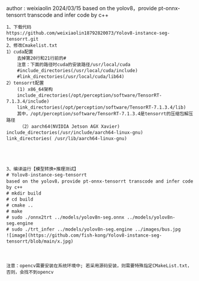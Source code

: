 author : weixiaolin  2024/03/15
based on the yolov8，provide pt-onnx-tensorrt transcode and infer code by c++

	1、下载代码
	https://github.com/weixiaolin18792820073/Yolov8-instance-seg-tensorrt.git
	2、修改Cmakelist.txt
	1）cuda配置
		去掉第20行和21行前的#
		注意：下面的路径时cuda的安装路径/usr/local/cuda
		#include_directories(/usr/local/cuda/include)
		#link_directories(/usr/local/cuda/lib64)
	2）tensorrt配置
		(1) x86_64架构
		include_directories(/opt/perception/software/TensorRT-7.1.3.4/include)
		link_directories(/opt/perception/software/TensorRT-7.1.3.4/lib)
		其中，/opt/perception/software/TensorRT-7.1.3.4是tensorrt的压缩包解压路径
	     （2）aarch64(NVIDIA Jetson AGX Xavier)
	include_directories(/usr/include/aarch64-linux-gnu)
	link_directories( /usr/lib/aarch64-linux-gnu)
	
	
	
	
	3、编译运行【模型转换+推理测试】
	# Yolov8-instance-seg-tensorrt
	based on the yolov8，provide pt-onnx-tensorrt transcode and infer code by c++
	# mkdir build  
	# cd build  
	# cmake ..  
	# make  
	# sudo ./onnx2trt ../models/yolov8n-seg.onnx ../models/yolov8n-seg.engine  
	# sudo ./trt_infer ../models/yolov8n-seg.engine ../images/bus.jpg  
	![image](https://github.com/fish-kong/Yolov8-instance-seg-tensorrt/blob/main/x.jpg)
	
	
	
	注意：opencv需要安装在系统环境中; 若采用源码安装，则需要特殊指定CMakeList.txt，否则，会找不到opencv







